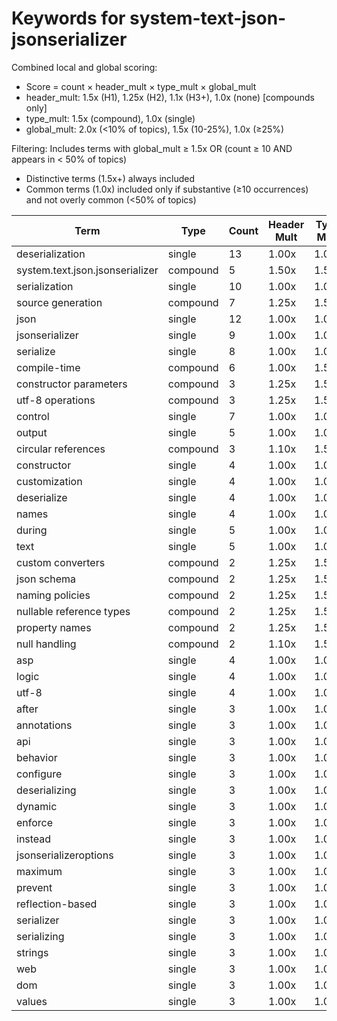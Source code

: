 # Keywords for system-text-json-jsonserializer

Combined local and global scoring:
- Score = count × header_mult × type_mult × global_mult
- header_mult: 1.5x (H1), 1.25x (H2), 1.1x (H3+), 1.0x (none) [compounds only]
- type_mult: 1.5x (compound), 1.0x (single)
- global_mult: 2.0x (<10% of topics), 1.5x (10-25%), 1.0x (≥25%)

Filtering: Includes terms with global_mult ≥ 1.5x OR (count ≥ 10 AND appears in < 50% of topics)
- Distinctive terms (1.5x+) always included
- Common terms (1.0x) included only if substantive (≥10 occurrences) and not overly common (<50% of topics)

| Term | Type | Count | Header Mult | Type Mult | Global Mult | Score |
|------|------|-------|-------------|-----------|-------------|-------|
| deserialization | single | 13 | 1.00x | 1.00x | 2.0x | 26.000 |
| system.text.json.jsonserializer | compound | 5 | 1.50x | 1.50x | 2.0x | 22.500 |
| serialization | single | 10 | 1.00x | 1.00x | 2.0x | 20.000 |
| source generation | compound | 7 | 1.25x | 1.50x | 1.5x | 19.688 |
| json | single | 12 | 1.00x | 1.00x | 1.5x | 18.000 |
| jsonserializer | single | 9 | 1.00x | 1.00x | 2.0x | 18.000 |
| serialize | single | 8 | 1.00x | 1.00x | 2.0x | 16.000 |
| compile-time | compound | 6 | 1.00x | 1.50x | 1.5x | 13.500 |
| constructor parameters | compound | 3 | 1.25x | 1.50x | 2.0x | 11.250 |
| utf-8 operations | compound | 3 | 1.25x | 1.50x | 2.0x | 11.250 |
| control | single | 7 | 1.00x | 1.00x | 1.5x | 10.500 |
| output | single | 5 | 1.00x | 1.00x | 2.0x | 10.000 |
| circular references | compound | 3 | 1.10x | 1.50x | 2.0x | 9.900 |
| constructor | single | 4 | 1.00x | 1.00x | 2.0x | 8.000 |
| customization | single | 4 | 1.00x | 1.00x | 2.0x | 8.000 |
| deserialize | single | 4 | 1.00x | 1.00x | 2.0x | 8.000 |
| names | single | 4 | 1.00x | 1.00x | 2.0x | 8.000 |
| during | single | 5 | 1.00x | 1.00x | 1.5x | 7.500 |
| text | single | 5 | 1.00x | 1.00x | 1.5x | 7.500 |
| custom converters | compound | 2 | 1.25x | 1.50x | 2.0x | 7.500 |
| json schema | compound | 2 | 1.25x | 1.50x | 2.0x | 7.500 |
| naming policies | compound | 2 | 1.25x | 1.50x | 2.0x | 7.500 |
| nullable reference types | compound | 2 | 1.25x | 1.50x | 2.0x | 7.500 |
| property names | compound | 2 | 1.25x | 1.50x | 2.0x | 7.500 |
| null handling | compound | 2 | 1.10x | 1.50x | 2.0x | 6.600 |
| asp | single | 4 | 1.00x | 1.00x | 1.5x | 6.000 |
| logic | single | 4 | 1.00x | 1.00x | 1.5x | 6.000 |
| utf-8 | single | 4 | 1.00x | 1.00x | 1.5x | 6.000 |
| after | single | 3 | 1.00x | 1.00x | 2.0x | 6.000 |
| annotations | single | 3 | 1.00x | 1.00x | 2.0x | 6.000 |
| api | single | 3 | 1.00x | 1.00x | 2.0x | 6.000 |
| behavior | single | 3 | 1.00x | 1.00x | 2.0x | 6.000 |
| configure | single | 3 | 1.00x | 1.00x | 2.0x | 6.000 |
| deserializing | single | 3 | 1.00x | 1.00x | 2.0x | 6.000 |
| dynamic | single | 3 | 1.00x | 1.00x | 2.0x | 6.000 |
| enforce | single | 3 | 1.00x | 1.00x | 2.0x | 6.000 |
| instead | single | 3 | 1.00x | 1.00x | 2.0x | 6.000 |
| jsonserializeroptions | single | 3 | 1.00x | 1.00x | 2.0x | 6.000 |
| maximum | single | 3 | 1.00x | 1.00x | 2.0x | 6.000 |
| prevent | single | 3 | 1.00x | 1.00x | 2.0x | 6.000 |
| reflection-based | single | 3 | 1.00x | 1.00x | 2.0x | 6.000 |
| serializer | single | 3 | 1.00x | 1.00x | 2.0x | 6.000 |
| serializing | single | 3 | 1.00x | 1.00x | 2.0x | 6.000 |
| strings | single | 3 | 1.00x | 1.00x | 2.0x | 6.000 |
| web | single | 3 | 1.00x | 1.00x | 2.0x | 6.000 |
| dom | single | 3 | 1.00x | 1.00x | 1.5x | 4.500 |
| values | single | 3 | 1.00x | 1.00x | 1.5x | 4.500 |
